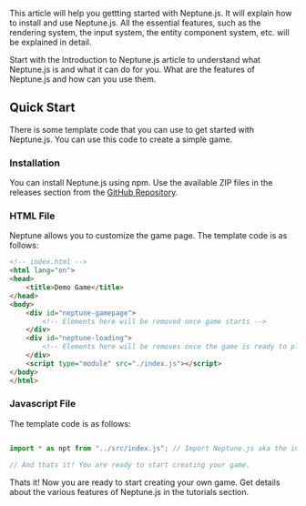 
This article will help you gettting started with Neptune.js. It will explain how to install and use Neptune.js. All the essential features, such as the rendering system, the input system, the entity component system, etc. will be explained in detail.


Start with the Introduction to Neptune.js article to understand what Neptune.js is and what it can do for you. What are the features of Neptune.js and how can you use them.


## Quick Start

There is some template code that you can use to get started with Neptune.js. You can use this code to create a simple game.

### Installation

You can install Neptune.js using npm.
Use the available ZIP files in the releases section from the [GitHub Repository](https://github.com/SujalChoudhari/Neptune.js).


### HTML File
Neptune allows you to customize the game page.
The template code is as follows:

```html
<!-- index.html -->
<html lang="en">
<head>
    <title>Demo Game</title>
</head>
<body>
    <div id="neptune-gamepage">
        <!-- Elements here will be removed once game starts -->
    </div>
    <div id="neptune-loading">
        <!-- Elements here will be removes once the game is ready to play -->
    </div>
    <script type="module" src="./index.js"></script>
</body>
</html>

```

### Javascript File

The template code is as follows:

```js

import * as npt from "../src/index.js"; // Import Neptune.js aka the index file.

// And thats it! You are ready to start creating your game.

```

Thats it! Now you are ready to start creating your own game.
Get details about the various features of Neptune.js in the tutorials section.